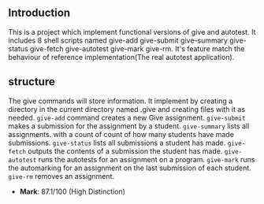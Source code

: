## Introduction

This is a project which implement functional versions of give and autotest. It includes 8 shell scripts named give-add give-submit give-summary give-status give-fetch give-autotest give-mark give-rm. It's feature match the behaviour of reference implementation(The real autotest application).

## structure

The give commands will store information. It implement by creating a directory in the current directory named .give and creating files with it as needed.
`give-add` command creates a new Give assignment.
`give-submit` makes a submission for the assignment by a student.
`give-summary` lists all assignments. with a count of count of how many students have made submissions.
`give-status` lists all submissions a student has made.
`give-fetch` outputs the contents of a submission the student has made.
`give-autotest` runs the autotests for an assignment on a program.
`give-mark` runs the automarking for an assignment on the last submission of each student.
`give-rm` removes an assignment.

- **Mark**: 87.1/100 (High Distinction)

